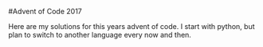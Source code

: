 #Advent of Code 2017

Here are my solutions for this years advent of code. I start with python, but plan to switch to another language every now and then.
